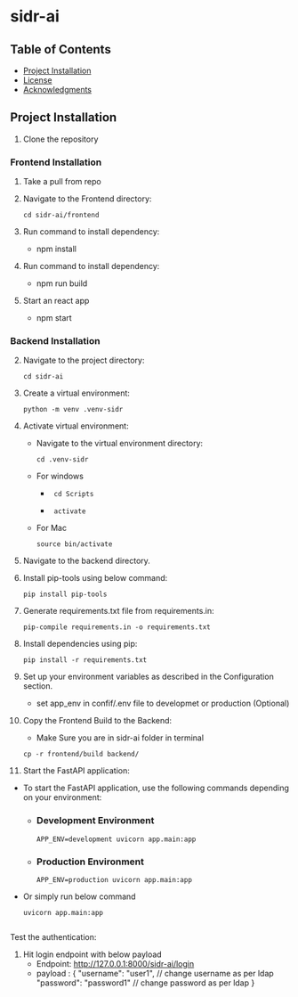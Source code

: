 # sidr-ai

## Table of Contents

- [Project Installation](#installation)
- [License](#license)
- [Acknowledgments](#acknowledgments)


## Project Installation

1. Clone the repository

### Frontend Installation

1. Take a pull from repo

2. Navigate to the Frontend directory:
    ```shell
   cd sidr-ai/frontend

3. Run command to install dependency:
    - npm install

4. Run command to install dependency:
    - npm run build

5. Start an react app
    - npm start

### Backend Installation

2. Navigate to the project directory:
    ```shell
   cd sidr-ai

3. Create a virtual environment:
   ```shell
   python -m venv .venv-sidr

4. Activate virtual environment:
   - Navigate to the virtual environment directory:
      ```shell
      cd .venv-sidr
   - For windows
      - ```shell
         cd Scripts
      - ```shell
         activate
   - For Mac
      ```shell
      source bin/activate

5. Navigate to the backend directory.

6. Install pip-tools using below command:
    ```shell
   pip install pip-tools

7. Generate requirements.txt file from requirements.in:
    ```shell
   pip-compile requirements.in -o requirements.txt

8. Install dependencies using pip:
    ```shell
   pip install -r requirements.txt

9. Set up your environment variables as described in the Configuration section.
    - set app_env in confif/.env file to developmet or production (Optional)

10. Copy the Frontend Build to the Backend:
    - Make Sure you are in sidr-ai folder in terminal
    ```shell
    cp -r frontend/build backend/  

11. Start the FastAPI application:
   - To start the FastAPI application, use the following commands depending on your environment:

      - ### Development Environment
         ```shell
         APP_ENV=development uvicorn app.main:app
      - ### Production Environment
         ```shell
         APP_ENV=production uvicorn app.main:app

- Or simply run below command
     ```shell
    uvicorn app.main:app


Test the authentication:
1. Hit login endpoint with below payload
    - Endpoint: http://127.0.0.1:8000/sidr-ai/login
    - payload : {
                    "username": "user1",  // change username as per ldap
                    "password": "password1" // change password as per ldap
                }
